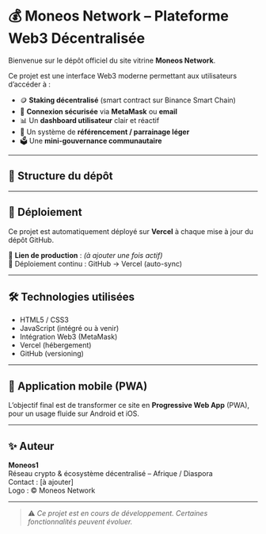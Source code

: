 # 💰 Moneos Network – Plateforme Web3 Décentralisée

Bienvenue sur le dépôt officiel du site vitrine **Moneos Network**.

Ce projet est une interface Web3 moderne permettant aux utilisateurs d’accéder à :
- 🪙 **Staking décentralisé** (smart contract sur Binance Smart Chain)
- 👥 **Connexion sécurisée** via **MetaMask** ou **email**
- 📊 Un **dashboard utilisateur** clair et réactif
- 🔗 Un système de **référencement / parrainage léger**
- 🗳️ Une **mini-gouvernance communautaire**

---

## 📁 Structure du dépôt


---

## 🚀 Déploiement

Ce projet est automatiquement déployé sur **Vercel** à chaque mise à jour du dépôt GitHub.

🔗 **Lien de production** : *(à ajouter une fois actif)*  
🔁 Déploiement continu : GitHub → Vercel (auto-sync)

---

## 🛠️ Technologies utilisées

- HTML5 / CSS3
- JavaScript (intégré ou à venir)
- Intégration Web3 (MetaMask)
- Vercel (hébergement)
- GitHub (versioning)

---

## 📲 Application mobile (PWA)

L’objectif final est de transformer ce site en **Progressive Web App** (PWA), pour un usage fluide sur Android et iOS.

---

## ✨ Auteur

**Moneos1**  
Réseau crypto & écosystème décentralisé – Afrique / Diaspora  
Contact : [à ajouter]  
Logo : © Moneos Network

---

> ⚠️ *Ce projet est en cours de développement. Certaines fonctionnalités peuvent évoluer.*

